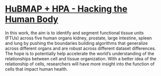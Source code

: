 # [HuBMAP + HPA - Hacking the Human Body](https://www.kaggle.com/competitions/hubmap-organ-segmentation)
In this work, the aim is to identify and segment functional tissue units (FTUs) across five human organs kidney, prostate, large intestine, spleen and lung by pushing the boundaries building algorithms that generalize across different organs and are robust across different dataset differences. The hope is to potentially help accelerate the world’s understanding of the relationships between cell and tissue organization. With a better idea of the relationship of cells, researchers will have more insight into the function of cells that impact human health.